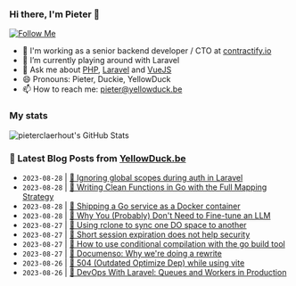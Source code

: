 ### Hi there, I'm Pieter 👋  
[![Follow Me](https://img.shields.io/github/followers/pieterclaerhout?label=Follow&style=social)](https://github.com/pieterclaerhout)

- 🏢 I'm working as a senior backend developer / CTO at [contractify.io](https://contractify.io)
- 🌱 I’m currently playing around with Laravel
- 💬 Ask me about [PHP](https://php.net), [Laravel](http://laravel.com) and [VueJS](https://vuejs.org)
- 😄 Pronouns: Pieter, Duckie, YellowDuck
- 📫 How to reach me: pieter@yellowduck.be

### My stats

![pieterclaerhout's GitHub Stats](https://github-readme-stats.vercel.app/api?username=pieterclaerhout&show_icons=true&count_private=true&line_height=40)

### 📩 Latest Blog Posts from [YellowDuck.be](https://www.yellowduck.be/)
<!-- BLOG-POST-LIST:START -->
- `2023-08-28` | [🐥 Ignoring global scopes during auth in Laravel](https://www.yellowduck.be/posts/ignoring-global-scopes-during-auth-in-laravel)  
- `2023-08-28` | [🔗 Writing Clean Functions in Go with the Full Mapping Strategy](https://www.yellowduck.be/posts/writing-clean-functions-in-go-with-the-full-mapping-strategy)  
- `2023-08-28` | [🔗 Shipping a Go service as a Docker container](https://www.yellowduck.be/posts/shipping-a-go-service-as-a-docker-container)  
- `2023-08-28` | [🔗 Why You &lpar;Probably&rpar; Don&#39;t Need to Fine-tune an LLM](https://www.yellowduck.be/posts/why-you-probably-dont-need-to-fine-tune-an-llm)  
- `2023-08-27` | [🐥 Using rclone to sync one DO space to another](https://www.yellowduck.be/posts/using-rclone-to-sync-one-do-space-to-another)  
- `2023-08-27` | [🔗 Short session expiration does not help security](https://www.yellowduck.be/posts/short-session-expiration-does-not-help-security)  
- `2023-08-27` | [🔗 How to use conditional compilation with the go build tool](https://www.yellowduck.be/posts/how-to-use-conditional-compilation-with-the-go-build-tool)  
- `2023-08-27` | [🔗 Documenso: Why we&#39;re doing a rewrite](https://www.yellowduck.be/posts/why-we-are-doing-a-rewrite)  
- `2023-08-26` | [🐥 504 &lpar;Outdated Optimize Dep&rpar; while using vite](https://www.yellowduck.be/posts/504-outdated-optimize-dep-while-using-vite)  
- `2023-08-26` | [🔗 DevOps With Laravel: Queues and Workers in Production](https://www.yellowduck.be/posts/devops-with-laravel-queues-and-workers-in-production)  

<!-- BLOG-POST-LIST:END -->
